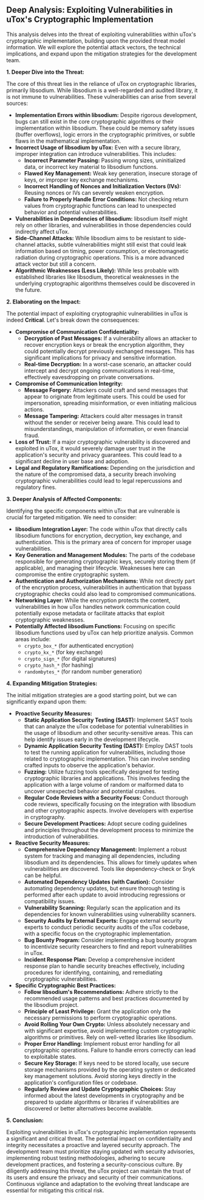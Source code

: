 ## Deep Analysis: Exploiting Vulnerabilities in uTox's Cryptographic Implementation

This analysis delves into the threat of exploiting vulnerabilities within uTox's cryptographic implementation, building upon the provided threat model information. We will explore the potential attack vectors, the technical implications, and expand upon the mitigation strategies for the development team.

**1. Deeper Dive into the Threat:**

The core of this threat lies in the reliance of uTox on cryptographic libraries, primarily libsodium. While libsodium is a well-regarded and audited library, it is not immune to vulnerabilities. These vulnerabilities can arise from several sources:

* **Implementation Errors within libsodium:** Despite rigorous development, bugs can still exist in the core cryptographic algorithms or their implementation within libsodium. These could be memory safety issues (buffer overflows), logic errors in the cryptographic primitives, or subtle flaws in the mathematical implementation.
* **Incorrect Usage of libsodium by uTox:** Even with a secure library, improper integration can introduce vulnerabilities. This includes:
    * **Incorrect Parameter Passing:**  Passing wrong sizes, uninitialized data, or incorrect key material to libsodium functions.
    * **Flawed Key Management:**  Weak key generation, insecure storage of keys, or improper key exchange mechanisms.
    * **Incorrect Handling of Nonces and Initialization Vectors (IVs):** Reusing nonces or IVs can severely weaken encryption.
    * **Failure to Properly Handle Error Conditions:** Not checking return values from cryptographic functions can lead to unexpected behavior and potential vulnerabilities.
* **Vulnerabilities in Dependencies of libsodium:** libsodium itself might rely on other libraries, and vulnerabilities in those dependencies could indirectly affect uTox.
* **Side-Channel Attacks:**  While libsodium aims to be resistant to side-channel attacks, subtle vulnerabilities might still exist that could leak information based on timing, power consumption, or electromagnetic radiation during cryptographic operations. This is a more advanced attack vector but still a concern.
* **Algorithmic Weaknesses (Less Likely):** While less probable with established libraries like libsodium, theoretical weaknesses in the underlying cryptographic algorithms themselves could be discovered in the future.

**2. Elaborating on the Impact:**

The potential impact of exploiting cryptographic vulnerabilities in uTox is indeed **Critical**. Let's break down the consequences:

* **Compromise of Communication Confidentiality:**
    * **Decryption of Past Messages:** If a vulnerability allows an attacker to recover encryption keys or break the encryption algorithm, they could potentially decrypt previously exchanged messages. This has significant implications for privacy and sensitive information.
    * **Real-time Decryption:** In a worst-case scenario, an attacker could intercept and decrypt ongoing communications in real-time, effectively eavesdropping on private conversations.
* **Compromise of Communication Integrity:**
    * **Message Forgery:** Attackers could craft and send messages that appear to originate from legitimate users. This could be used for impersonation, spreading misinformation, or even initiating malicious actions.
    * **Message Tampering:**  Attackers could alter messages in transit without the sender or receiver being aware. This could lead to misunderstandings, manipulation of information, or even financial fraud.
* **Loss of Trust:**  If a major cryptographic vulnerability is discovered and exploited in uTox, it would severely damage user trust in the application's security and privacy guarantees. This could lead to a significant decline in user base and adoption.
* **Legal and Regulatory Ramifications:** Depending on the jurisdiction and the nature of the compromised data, a security breach involving cryptographic vulnerabilities could lead to legal repercussions and regulatory fines.

**3. Deeper Analysis of Affected Components:**

Identifying the specific components within uTox that are vulnerable is crucial for targeted mitigation. We need to consider:

* **libsodium Integration Layer:** The code within uTox that directly calls libsodium functions for encryption, decryption, key exchange, and authentication. This is the primary area of concern for improper usage vulnerabilities.
* **Key Generation and Management Modules:**  The parts of the codebase responsible for generating cryptographic keys, securely storing them (if applicable), and managing their lifecycle. Weaknesses here can compromise the entire cryptographic system.
* **Authentication and Authorization Mechanisms:** While not directly part of the encryption process, vulnerabilities in authentication that bypass cryptographic checks could also lead to compromised communications.
* **Networking Layer:**  While the encryption protects the content, vulnerabilities in how uTox handles network communication could potentially expose metadata or facilitate attacks that exploit cryptographic weaknesses.
* **Potentially Affected libsodium Functions:**  Focusing on specific libsodium functions used by uTox can help prioritize analysis. Common areas include:
    * `crypto_box_*` (for authenticated encryption)
    * `crypto_kx_*` (for key exchange)
    * `crypto_sign_*` (for digital signatures)
    * `crypto_hash_*` (for hashing)
    * `randombytes_*` (for random number generation)

**4. Expanding Mitigation Strategies:**

The initial mitigation strategies are a good starting point, but we can significantly expand upon them:

* **Proactive Security Measures:**
    * **Static Application Security Testing (SAST):** Implement SAST tools that can analyze the uTox codebase for potential vulnerabilities in the usage of libsodium and other security-sensitive areas. This can help identify issues early in the development lifecycle.
    * **Dynamic Application Security Testing (DAST):** Employ DAST tools to test the running application for vulnerabilities, including those related to cryptographic implementation. This can involve sending crafted inputs to observe the application's behavior.
    * **Fuzzing:** Utilize fuzzing tools specifically designed for testing cryptographic libraries and applications. This involves feeding the application with a large volume of random or malformed data to uncover unexpected behavior and potential crashes.
    * **Regular Code Reviews with a Security Focus:** Conduct thorough code reviews, specifically focusing on the integration with libsodium and other cryptographic aspects. Involve developers with expertise in cryptography.
    * **Secure Development Practices:**  Adopt secure coding guidelines and principles throughout the development process to minimize the introduction of vulnerabilities.
* **Reactive Security Measures:**
    * **Comprehensive Dependency Management:** Implement a robust system for tracking and managing all dependencies, including libsodium and its dependencies. This allows for timely updates when vulnerabilities are discovered. Tools like dependency-check or Snyk can be helpful.
    * **Automated Dependency Updates (with Caution):**  Consider automating dependency updates, but ensure thorough testing is performed after each update to avoid introducing regressions or compatibility issues.
    * **Vulnerability Scanning:** Regularly scan the application and its dependencies for known vulnerabilities using vulnerability scanners.
    * **Security Audits by External Experts:** Engage external security experts to conduct periodic security audits of the uTox codebase, with a specific focus on the cryptographic implementation.
    * **Bug Bounty Program:**  Consider implementing a bug bounty program to incentivize security researchers to find and report vulnerabilities in uTox.
    * **Incident Response Plan:**  Develop a comprehensive incident response plan to handle security breaches effectively, including procedures for identifying, containing, and remediating cryptographic vulnerabilities.
* **Specific Cryptographic Best Practices:**
    * **Follow libsodium's Recommendations:** Adhere strictly to the recommended usage patterns and best practices documented by the libsodium project.
    * **Principle of Least Privilege:** Grant the application only the necessary permissions to perform cryptographic operations.
    * **Avoid Rolling Your Own Crypto:** Unless absolutely necessary and with significant expertise, avoid implementing custom cryptographic algorithms or primitives. Rely on well-vetted libraries like libsodium.
    * **Proper Error Handling:**  Implement robust error handling for all cryptographic operations. Failure to handle errors correctly can lead to exploitable states.
    * **Secure Key Storage:** If keys need to be stored locally, use secure storage mechanisms provided by the operating system or dedicated key management solutions. Avoid storing keys directly in the application's configuration files or codebase.
    * **Regularly Review and Update Cryptographic Choices:**  Stay informed about the latest developments in cryptography and be prepared to update algorithms or libraries if vulnerabilities are discovered or better alternatives become available.

**5. Conclusion:**

Exploiting vulnerabilities in uTox's cryptographic implementation represents a significant and critical threat. The potential impact on confidentiality and integrity necessitates a proactive and layered security approach. The development team must prioritize staying updated with security advisories, implementing robust testing methodologies, adhering to secure development practices, and fostering a security-conscious culture. By diligently addressing this threat, the uTox project can maintain the trust of its users and ensure the privacy and security of their communications. Continuous vigilance and adaptation to the evolving threat landscape are essential for mitigating this critical risk.

